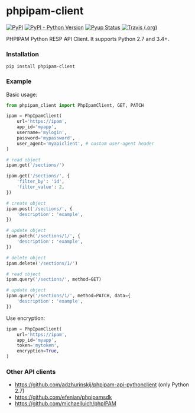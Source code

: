# phpipam-client
[![PyPI](https://img.shields.io/pypi/v/phpipam-client.svg)](https://pypi.org/project/phpipam-client/) [![PyPI - Python Version](https://img.shields.io/pypi/pyversions/phpipam-client.svg)](https://pypi.org/project/phpipam-client/) [![Pyup Status](https://pyup.io/repos/github/adzhurinskij/phpipam-client/shield.svg)](https://pyup.io/repos/github/adzhurinskij/phpipam-client/) [![Travis (.org)](https://img.shields.io/travis/adzhurinskij/phpipam-client.svg)](https://travis-ci.org/adzhurinskij/phpipam-client)

PHPIPAM Python RESP API Client. It supports Python 2.7 and 3.4+.

### Installation
```
pip install phpipam-client
```

### Example
Basic usage:
```python
from phpipam_client import PhpIpamClient, GET, PATCH

ipam = PhpIpamClient(
    url='https://ipam',
    app_id='myapp',
    username='mylogin',
    password='mypassword',
    user_agent='myapiclient', # custom user-agent header
)

# read object
ipam.get('/sections/')

ipam.get('/sections/', {
    'filter_by': 'id',
    'filter_value': 2,
})

# create object
ipam.post('/sections/', {
    'description': 'example',
})

# update object
ipam.patch('/sections/1/', {
    'description': 'example',
})

# delete object
ipam.delete('/sections/1/')

# read object
ipam.query('/sections/', method=GET)

# update object
ipam.query('/sections/1/', method=PATCH, data={
    'description': 'example',
})
```
Use encryption:
```python
ipam = PhpIpamClient(
    url='https://ipam',
    app_id='myapp',
    token='mytoken',
    encryption=True,
)
```

### Other API clients
- https://github.com/adzhurinskij/phpipam-api-pythonclient (only Python 2.7)
- https://github.com/efenian/phpipamsdk
- https://github.com/michaelluich/phpIPAM
